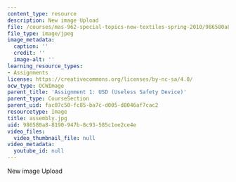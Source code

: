 ```yaml
---
content_type: resource
description: New image Upload
file: /courses/mas-962-special-topics-new-textiles-spring-2010/986580a88190947b8c93585c1ee2ce4e_assembly.jpg
file_type: image/jpeg
image_metadata:
  caption: ''
  credit: ''
  image-alt: ''
learning_resource_types:
- Assignments
license: https://creativecommons.org/licenses/by-nc-sa/4.0/
ocw_type: OCWImage
parent_title: 'Assignment 1: USD (Useless Safety Device)'
parent_type: CourseSection
parent_uid: fac07c50-fc85-ba7c-d005-d8046af7cac2
resourcetype: Image
title: assembly.jpg
uid: 986580a8-8190-947b-8c93-585c1ee2ce4e
video_files:
  video_thumbnail_file: null
video_metadata:
  youtube_id: null
---
```

New image Upload